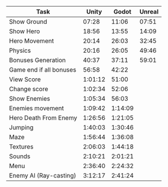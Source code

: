 | Task                   | Unity   | Godot   | Unreal  |
|------------------------|---------|---------|---------|
| Show Ground            | 07:28   |  11:06  |  07:51  |
| Show Hero              | 18:56   |  13:55  |  14:09  |
| Hero Movement          | 20:14   |  26:03  |  32:45  |
| Physics                | 20:16   |  26:05  |  49:46  |
| Bonuses Generation     | 40:37   |  37:11  |  59:01  |
| Game end if all bonuses| 56:58   |  42:22  |         |
| View Score             | 1:01:12 |  51:00  |         |
| Change score           | 1:02:34 |  52:06  |         |
| Show Enemies           | 1:05:34 |  56:03  |         |
| Enemies movement       | 1:09:42 | 1:14:09 |         |
| Hero Death From Enemy  | 1:26:56 | 1:21:05 |         |
| Jumping                | 1:40:03 | 1:30:46 |         |
| Maze                   | 1:56:44 | 1:36:08 |         |
| Textures               | 2:06:03 | 1:44:18 |         |
| Sounds                 | 2:10:21 | 2:01:21 |         |
| Menu                   | 2:36:40 | 2:24:32 |         |
| Enemy AI (Ray-casting) | 3:12:17 | 2:41:24 |         |